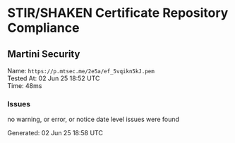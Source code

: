 # STIR/SHAKEN Certificate Repository Compliance

## Martini Security

Name: `https://p.mtsec.me/2e5a/ef_5vqikn5kJ.pem`\
Tested At: 02 Jun 25 18:52 UTC\
Time: 48ms

### Issues

no warning, or error, or notice date level issues were found

Generated: 02 Jun 25 18:58 UTC